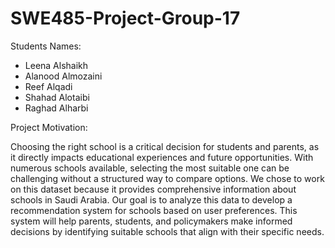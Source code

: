 # SWE485-Project-Group-17

Students Names:

- Leena Alshaikh
- Alanood Almozaini
- Reef Alqadi
- Shahad Alotaibi
- Raghad Alharbi 

Project Motivation:

Choosing the right school is a critical decision for students and parents, as it directly impacts educational experiences and future opportunities. With numerous schools available, selecting the most suitable one can be challenging without a structured way to compare options. We chose to work on this dataset because it provides comprehensive information about schools in Saudi Arabia. Our goal is to analyze this data to develop a recommendation system for schools based on user preferences. This system will help parents, students, and policymakers make informed decisions by identifying suitable schools that align with their specific needs.

